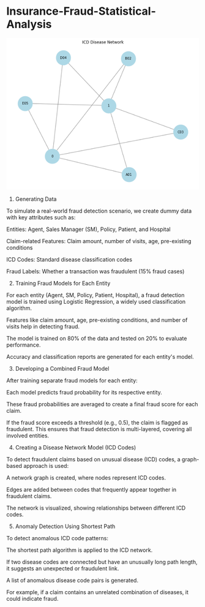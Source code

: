 # Insurance-Fraud-Statistical-Analysis

![alt text](https://github.com/gaptab/Insurance-Fraud-Statistical-Analysis/blob/main/486.png)

1. Generating Data

To simulate a real-world fraud detection scenario, we create dummy data with key attributes such as:

Entities: Agent, Sales Manager (SM), Policy, Patient, and Hospital

Claim-related Features: Claim amount, number of visits, age, pre-existing conditions

ICD Codes: Standard disease classification codes

Fraud Labels: Whether a transaction was fraudulent (15% fraud cases)

2. Training Fraud Models for Each Entity

For each entity (Agent, SM, Policy, Patient, Hospital), a fraud detection model is trained using Logistic Regression, a widely used classification algorithm.

Features like claim amount, age, pre-existing conditions, and number of visits help in detecting fraud.

The model is trained on 80% of the data and tested on 20% to evaluate performance.

Accuracy and classification reports are generated for each entity's model.

3. Developing a Combined Fraud Model

After training separate fraud models for each entity:

Each model predicts fraud probability for its respective entity.

These fraud probabilities are averaged to create a final fraud score for each claim.

If the fraud score exceeds a threshold (e.g., 0.5), the claim is flagged as fraudulent.
This ensures that fraud detection is multi-layered, covering all involved entities.

4. Creating a Disease Network Model (ICD Codes)

To detect fraudulent claims based on unusual disease (ICD) codes, a graph-based approach is used:

A network graph is created, where nodes represent ICD codes.

Edges are added between codes that frequently appear together in fraudulent claims.

The network is visualized, showing relationships between different ICD codes.

5. Anomaly Detection Using Shortest Path

To detect anomalous ICD code patterns:

The shortest path algorithm is applied to the ICD network.

If two disease codes are connected but have an unusually long path length, it suggests an unexpected or fraudulent link.

A list of anomalous disease code pairs is generated.

For example, if a claim contains an unrelated combination of diseases, it could indicate fraud.
